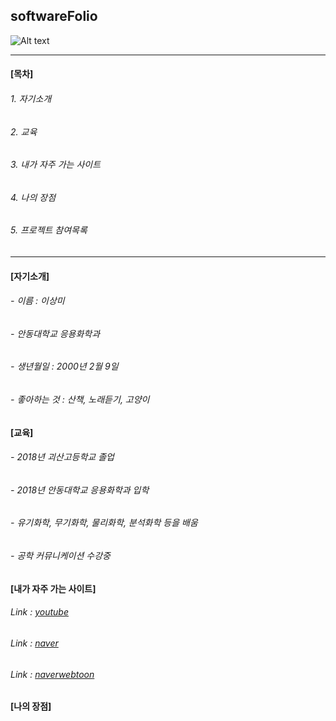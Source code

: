 ## softwareFolio

![Alt text](https://user-images.githubusercontent.com/86451095/123884762-f5589380-d986-11eb-828e-84f8fd54fe1e.jpg "Optional title")


***

#### [목차]

###### 1. 자기소개
###### 2. 교육
###### 3. 내가 자주 가는 사이트
###### 4. 나의 장점
###### 5. 프로젝트 참여목록

***

#### [자기소개]

###### - 이름 : 이상미
###### - 안동대학교 응용화학과
###### - 생년월일 : 2000년 2월 9일
###### - 좋아하는 것 : 산책, 노래듣기, 고양이

#### [교육]

###### - 2018년 괴산고등학교 졸업
###### - 2018년 안동대학교 응용화학과 입학
###### - 유기화학, 무기화학, 물리화학, 분석화학 등을 배움
###### - 공학 커뮤니케이션 수강중

#### [내가 자주 가는 사이트]

###### Link : [youtube][youtubelink]

[youtubelink]: youtube.com "Go youtube"

###### Link : [naver][naverlink]

[naverlink]: http://www.naver.com/ "Go naver"

###### Link : [naverwebtoon][naverwebtoonlink]

[naverwebtoonlink]: https://comic.naver.com/webtoon/weekday.nhn

#### [나의 장점]

###### 
